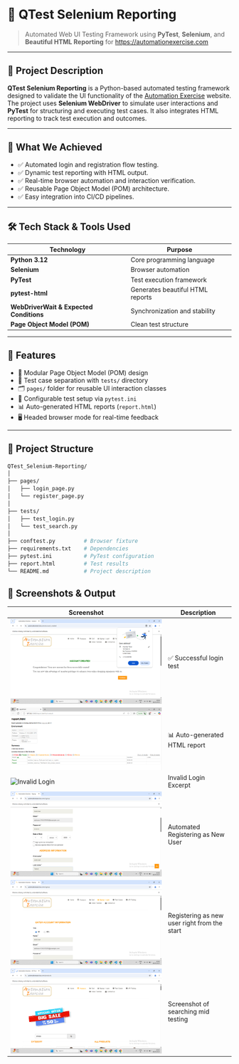 # 🧪 QTest Selenium Reporting

> Automated Web UI Testing Framework using **PyTest**, **Selenium**, and **Beautiful HTML Reporting** for https://automationexercise.com

---

## 📖 Project Description

**QTest Selenium Reporting** is a Python-based automated testing framework designed to validate the UI functionality of the [Automation Exercise](https://automationexercise.com) website. The project uses **Selenium WebDriver** to simulate user interactions and **PyTest** for structuring and executing test cases. It also integrates HTML reporting to track test execution and outcomes.

---

## 🚀 What We Achieved

- ✅ Automated login and registration flow testing.
- ✅ Dynamic test reporting with HTML output.
- ✅ Real-time browser automation and interaction verification.
- ✅ Reusable Page Object Model (POM) architecture.
- ✅ Easy integration into CI/CD pipelines.

---

## 🛠️ Tech Stack & Tools Used

| Technology | Purpose                         |
|------------|----------------------------------|
| **Python 3.12** | Core programming language |
| **Selenium** | Browser automation |
| **PyTest** | Test execution framework |
| **pytest-html** | Generates beautiful HTML reports |
| **WebDriverWait & Expected Conditions** | Synchronization and stability |
| **Page Object Model (POM)** | Clean test structure |

---

## 🧰 Features

- 📄 Modular Page Object Model (POM) design
- 🧪 Test case separation with `tests/` directory
- 🗂️ `pages/` folder for reusable UI interaction classes
- 📑 Configurable test setup via `pytest.ini`
- 📊 Auto-generated HTML reports (`report.html`)
- 🖥️ Headed browser mode for real-time feedback

---

## 📂 Project Structure

```bash
QTest_Selenium-Reporting/
│
├── pages/
│   ├── login_page.py
│   └── register_page.py
│
├── tests/
│   ├── test_login.py
│   └── test_search.py
│
├── conftest.py         # Browser fixture
├── requirements.txt    # Dependencies
├── pytest.ini          # PyTest configuration
├── report.html         # Test results
└── README.md           # Project description
```

## 📸 Screenshots & Output

| Screenshot | Description |
|------------|-------------|
| ![Login Test](screenshots/successful_account_creation.png) | ✅ Successful login test |
| ![HTML Report](screenshots/test_report_html_file.png) | 📊 Auto-generated HTML report |
| ![Invalid Login](screenshots/test_invalid_login.png) | Invalid Login Excerpt |
| ![Automated Registering](screenshots/automated_details_filling.png) | Automated Registering as New User |
| ![Automating Register](screenshots/registering_automated.png) | Registering as new user right from the start|
| ![Search Excerpt](screenshots/search_excerpt.png) | Screenshot of searching mid testing |

